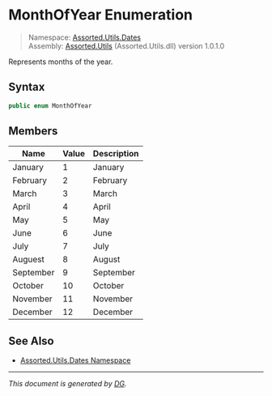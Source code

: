 ﻿# MonthOfYear Enumeration

> Namespace: [Assorted.Utils.Dates](index.md#assortedutilsdates-namespace)\
> Assembly: [Assorted.Utils](index.md) (Assorted.Utils.dll) version 1.0.1.0

Represents months of the year.

## Syntax

```csharp
public enum MonthOfYear
```

## Members

Name | Value | Description
--- | --- | ---
January | 1 | January
February | 2 | February
March | 3 | March
April | 4 | April
May | 5 | May
June | 6 | June
July | 7 | July
Auguest | 8 | August
September | 9 | September
October | 10 | October
November | 11 | November
December | 12 | December

## See Also

- [Assorted.Utils.Dates Namespace](index.md#assortedutilsdates-namespace)

---

_This document is generated by [DG](https://github.com/Khojasteh/dg)._
